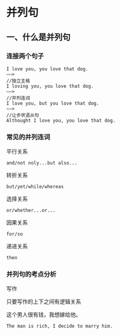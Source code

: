 # 并列句

## 一、什么是并列句

### 连接两个句子

```
I love you, you love that dog.
——>
//独立主格
I loving you, you love that dog.
——>
//并列连词
I love you, but you love that dog.
——>
//让步状语从句
Althought I love you, you love that dog.
```

### 常见的并列连词

平行关系

```
and/not noly...but also...
```

转折关系

```
but/yet/while/whereas
```

选择关系

```
or/whether...or...
```

因果关系

```
for/so
```

递进关系

```
then
```

### 并列句的考点分析

写作

只要写作的上下之间有逻辑关系

这个男人很有钱，我想嫁给他。

```
The man is rich, I decide to marry him.
```

